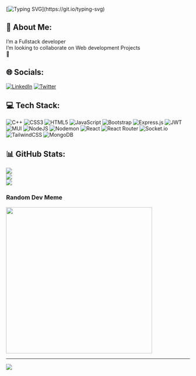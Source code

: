 [![Typing SVG](https://readme-typing-svg.demolab.com?font=Fira+Code&size=30&pause=1000&random=false&width=570&lines=Hello%2C+I+am+Harshvardhan+Sharma!)](https://git.io/typing-svg)

## 💫 About Me:
I’m a Fullstack developer <br>I’m looking to collaborate on Web development Projects<br>🌱 


## 🌐 Socials:
[![LinkedIn](https://img.shields.io/badge/LinkedIn-%230077B5.svg?logo=linkedin&logoColor=white)](https://linkedin.com/in/https://www.linkedin.com/in/harshvardhan-sharma-266450211/) [![Twitter](https://img.shields.io/badge/Twitter-%231DA1F2.svg?logo=Twitter&logoColor=white)](https://twitter.com/vardhan0604) 
## 💻 Tech Stack:
![C++](https://img.shields.io/badge/c++-%2300599C.svg?style=for-the-badge&logo=c%2B%2B&logoColor=white) ![CSS3](https://img.shields.io/badge/css3-%231572B6.svg?style=for-the-badge&logo=css3&logoColor=white) ![HTML5](https://img.shields.io/badge/html5-%23E34F26.svg?style=for-the-badge&logo=html5&logoColor=white) ![JavaScript](https://img.shields.io/badge/javascript-%23323330.svg?style=for-the-badge&logo=javascript&logoColor=%23F7DF1E) ![Bootstrap](https://img.shields.io/badge/bootstrap-%238511FA.svg?style=for-the-badge&logo=bootstrap&logoColor=white) ![Express.js](https://img.shields.io/badge/express.js-%23404d59.svg?style=for-the-badge&logo=express&logoColor=%2361DAFB) ![JWT](https://img.shields.io/badge/JWT-black?style=for-the-badge&logo=JSON%20web%20tokens) ![MUI](https://img.shields.io/badge/MUI-%230081CB.svg?style=for-the-badge&logo=mui&logoColor=white) ![NodeJS](https://img.shields.io/badge/node.js-6DA55F?style=for-the-badge&logo=node.js&logoColor=white) ![Nodemon](https://img.shields.io/badge/NODEMON-%23323330.svg?style=for-the-badge&logo=nodemon&logoColor=%BBDEAD) ![React](https://img.shields.io/badge/react-%2320232a.svg?style=for-the-badge&logo=react&logoColor=%2361DAFB) ![React Router](https://img.shields.io/badge/React_Router-CA4245?style=for-the-badge&logo=react-router&logoColor=white) ![Socket.io](https://img.shields.io/badge/Socket.io-black?style=for-the-badge&logo=socket.io&badgeColor=010101) ![TailwindCSS](https://img.shields.io/badge/tailwindcss-%2338B2AC.svg?style=for-the-badge&logo=tailwind-css&logoColor=white) ![MongoDB](https://img.shields.io/badge/MongoDB-%234ea94b.svg?style=for-the-badge&logo=mongodb&logoColor=white)

## 📊 GitHub Stats:
![](https://github-readme-stats.vercel.app/api?username=vardhan0604&theme=dark&hide_border=false&include_all_commits=false&count_private=true)<br/>
![](https://github-readme-streak-stats.herokuapp.com/?user=vardhan0604&theme=dark&hide_border=false)<br/>
![](https://github-readme-stats.vercel.app/api/top-langs/?username=vardhan0604&theme=dark&hide_border=false&include_all_commits=false&count_private=true&layout=compact)

###  Random Dev Meme
<img src='https://randommeme-five.vercel.app/' style="height: 400px;"/>

---
[![](https://visitcount.itsvg.in/api?id=vardhan0604&icon=0&color=0)](https://visitcount.itsvg.in)

<!-- Proudly created with GPRM ( https://gprm.itsvg.in ) -->
